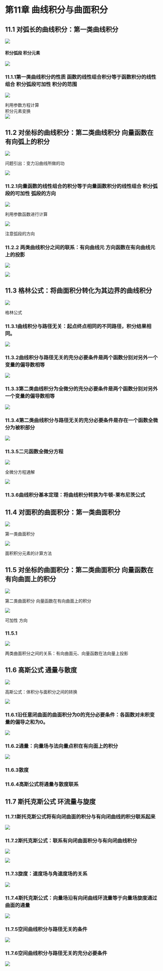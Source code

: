第11章  曲线积分与曲面积分[](marginnoteapp://note/C0E19D9E-BD7C-4950-AC1B-B6BD1ADC051E)
============================================================================

11.1 对弧长的曲线积分：第一类曲线积分
---------------------

![](第11章%20曲线积分与曲面积分——高数.files/image002.png)
[](marginnoteapp://note/97312805-EF3A-4FB2-86B1-472F097D9066)

#### 积分弧段 积分元素

![](第11章%20曲线积分与曲面积分——高数.files/image004.png)
[](marginnoteapp://note/6E046FEB-BE54-49C0-B5BE-0EBF46B7EF83)

### 11.1.1第一类曲线积分的性质 函数的线性组合积分等于函数积分的线性组合 积分弧段可加性 积分的范围

![](第11章%20曲线积分与曲面积分——高数.files/image006.png)
[](marginnoteapp://note/2090621F-CB72-427A-9913-B5CB3FAFB943)

利用参数方程计算  
积分元素变换  
![](第11章%20曲线积分与曲面积分——高数.files/image008.png)

11.2 对坐标的曲线积分：第二类曲线积分  向量函数在有向弧上的积分
-----------------------------------

![](第11章%20曲线积分与曲面积分——高数.files/image010.png)
[](marginnoteapp://note/43E8CDE9-7745-402D-A6BC-D8DB0CB1CBDE)


问题引出：变力沿曲线所做的功

![](第11章%20曲线积分与曲面积分——高数.files/image012.png)
[](marginnoteapp://note/74D6B7E5-AFA9-42F8-ACD3-39A27117DD7C)

### 11.2.1向量函数的线性组合的积分等于向量函数积分的线性组合  积分弧段的可加性  弧段的方向

![](第11章%20曲线积分与曲面积分——高数.files/image014.png)
[](marginnoteapp://note/1B1AB3DC-81D1-49CC-A5A9-CCA536E2FE84)

利用参数函数进行计算

![](第11章%20曲线积分与曲面积分——高数.files/image016.png)
[](marginnoteapp://note/7FFF0628-C5E7-496A-9987-73C6D1F79F91)

注意弧段的方向

### 11.2.2  两类曲线积分之间的联系：有向曲线元  方向函数在有向曲线元上的投影  
![](第11章%20曲线积分与曲面积分——高数.files/image018.png)

![](第11章%20曲线积分与曲面积分——高数.files/image020.png)
[](marginnoteapp://note/EB31EB17-56C6-4133-A7F0-904507C60CDC)

11.3 格林公式：将曲面积分转化为其边界的曲线积分
--------------------------

![](第11章%20曲线积分与曲面积分——高数.files/image022.png)
[](marginnoteapp://note/CDBE35FA-9F73-4EBF-BF5E-D21C4700DE50)

格林公式

### 11.3.1曲线积分与路径无关：起点终点相同的不同路径，积分结果相同。

![](第11章%20曲线积分与曲面积分——高数.files/image024.png)
[](marginnoteapp://note/BD9A3448-7373-4FED-AE7E-516F5B496BFA)

### 11.3.2曲线积分与路径无关的充分必要条件是两个函数分别对另外一个变量的偏导数相等

![](第11章%20曲线积分与曲面积分——高数.files/image026.png)
[](marginnoteapp://note/700C3B4D-D5AA-4994-9AE3-94528CB449AD)

### 11.3.3第二类曲线积分为全微分的充分必要条件是两个函数分别对另外一个变量的偏导数相等

![](第11章%20曲线积分与曲面积分——高数.files/image028.png)
[](marginnoteapp://note/5182AA39-85E2-4C59-9B2C-368D8A216B4C)

### 11.3.4第二类曲线积分与路径无关的充分必要条件是存在一个函数全微分为被积部分

![](第11章%20曲线积分与曲面积分——高数.files/image030.png)
[](marginnoteapp://note/E258B132-5D09-4E23-BCF1-3D7E90D27186)

### 11.3.5二元函数全微分方程

![](第11章%20曲线积分与曲面积分——高数.files/image032.png)
[](marginnoteapp://note/59293D28-8C28-4EC6-A0E4-A5CE0F3B6494)

全微分方程通解

![](第11章%20曲线积分与曲面积分——高数.files/image034.png)
[](marginnoteapp://note/429561F9-6778-40FF-B528-3FE729434257)

### 11.3.6曲线积分基本定理：将曲线积分转换为牛顿-莱布尼茨公式

11.4 对面积的曲面积分：第一类曲面积分
---------------------

![](第11章%20曲线积分与曲面积分——高数.files/image036.png)
[](marginnoteapp://note/8BDFD768-5BD4-49D3-AA54-90F80642A3A6)

第一类曲面积分

![](第11章%20曲线积分与曲面积分——高数.files/image038.png)
[](marginnoteapp://note/0432E53B-4457-42F3-9570-B1430867A1BA)

面积积分元素的计算方法

11.5 对坐标的曲面积分：第二类曲面积分  向量函数在有向曲面上的积分
------------------------------------

![](第11章%20曲线积分与曲面积分——高数.files/image040.png)
[](marginnoteapp://note/7AA3E81D-E2A0-4B54-AAF8-7BD451F13F6A)

第二类曲面积分  向量函数在有向曲面上的积分

![](第11章%20曲线积分与曲面积分——高数.files/image042.png)
[](marginnoteapp://note/6347D7A4-3257-4D43-B85C-EE414B065E85)

可加性  方向

### 11.5.1  
![](第11章%20曲线积分与曲面积分——高数.files/image044.png)

两类曲面积分之间的关系：有向曲面元、向量函数在法向量上投影

11.6 高斯公式  通量与散度
----------------

![](第11章%20曲线积分与曲面积分——高数.files/image046.png)
[](marginnoteapp://note/91771E59-A1D3-4E2D-9A08-2EF84CA4A23C)

高斯公式：体积分与面积分之间的转换

![](第11章%20曲线积分与曲面积分——高数.files/image048.png)
[](marginnoteapp://note/1774BCF3-4163-42FB-B9E3-02B5343C950A)

### 11.6.1沿任意闭曲面的曲面积分为0的充分必要条件：各函数对未积变量的偏导之和为0。

![](第11章%20曲线积分与曲面积分——高数.files/image050.png)
[](marginnoteapp://note/A53AD17C-2138-4A4B-AB4D-FE9D40619DC2)

### 11.6.2通量：向量场与法向量点积在有向面上的积分

![](第11章%20曲线积分与曲面积分——高数.files/image052.png)
[](marginnoteapp://note/235A6A8F-DC94-4CD3-B819-B9234A142A80)

### 11.6.3散度

### 11.6.4高斯公式将通量与散度联系[](marginnoteapp://note/C5D04CA4-0E42-41D3-B572-BDCDA5CAD24A)

11.7 斯托克斯公式  环流量与旋度
-------------------

### 11.7.1斯托克斯公式将有向闭曲面的积分与有向闭曲线的积分联系起来

![](第11章%20曲线积分与曲面积分——高数.files/image054.png)
[](marginnoteapp://note/4EC976F6-4586-4EE4-8E1B-8207873255FD)

### 11.7.2斯托克斯公式：联系有向闭曲面积分与有向闭曲线积分

![](第11章%20曲线积分与曲面积分——高数.files/image056.png)
[](marginnoteapp://note/0C7EB73A-2C71-437C-991D-8164340F6B90)

![](第11章%20曲线积分与曲面积分——高数.files/image058.png)
[](marginnoteapp://note/F34B39CB-C4E1-47C5-BDCF-40DC4023C47C)

### 11.7.3旋度：速度场与角速度场的关系

![](第11章%20曲线积分与曲面积分——高数.files/image060.png)
[](marginnoteapp://note/F2839A7E-A39A-4D7A-B5E0-A85EAB856FD3)

### 11.7.4斯托克斯公式：向量场沿有向闭曲线环流量等于向量场旋度通过曲面的通量

![](第11章%20曲线积分与曲面积分——高数.files/image062.png)
[](marginnoteapp://note/9DA88468-352C-4432-BC8D-6F32D920EA32)

### 11.7.5空间曲线积分与路径无关的条件

![](第11章%20曲线积分与曲面积分——高数.files/image064.png)
[](marginnoteapp://note/3A994C04-0867-47AA-9E85-0A7CD7B4EC66)

### 11.7.6空间曲线积分与路径无关的充分必要条件

![](第11章%20曲线积分与曲面积分——高数.files/image066.png)
[](marginnoteapp://note/651D20C9-EE83-4677-BE0F-343F5DC2C78B)
